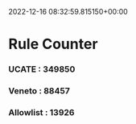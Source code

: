 2022-12-16 08:32:59.815150+00:00
# Rule Counter 
 ### UCATE : 349850

 ### Veneto : 88457

 ### Allowlist : 13926